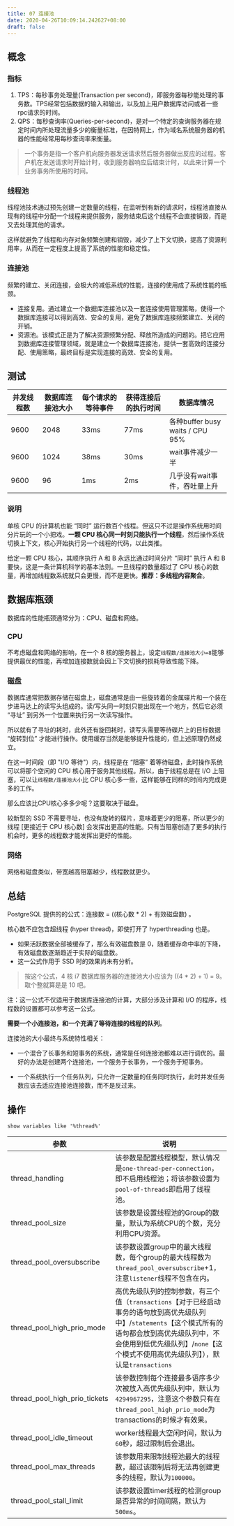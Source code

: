 ```yaml
---
title: 07 连接池
date: 2020-04-26T10:09:14.242627+08:00
draft: false
---
```


## 概念

### 指标

1. TPS：每秒事务处理量(Transaction per second)，即服务器每秒能处理的事务数。TPS经常包括数据的输入和输出，以及加上用户数据库访问或者一些rpc请求的时间。
2. QPS：每秒查询率(Queries-per-second)，是对一个特定的查询服务器在规定时间内所处理流量多少的衡量标准，在因特网上，作为域名系统服务器的机器的性能经常用每秒查询率来衡量。

> 一个事务是指一个客户机向服务器发送请求然后服务器做出反应的过程。客户机在发送请求时开始计时，收到服务器响应后结束计时，以此来计算一个业务事务所使用的时间。

### 线程池

线程池技术通过预先创建一定数量的线程，在监听到有新的请求时，线程池直接从现有的线程中分配一个线程来提供服务，服务结束后这个线程不会直接销毁，而是又去处理其他的请求。

这样就避免了线程和内存对象频繁创建和销毁，减少了上下文切换，提高了资源利用率，从而在一定程度上提高了系统的性能和稳定性。

### 连接池

频繁的建立、关闭连接，会极大的减低系统的性能，连接的使用成了系统性能的瓶颈。

- 连接复用。通过建立一个数据库连接池以及一套连接使用管理策略，使得一个数据库连接可以得到高效、安全的复用，避免了数据库连接频繁建立、关闭的开销。
- 资源池。该模式正是为了解决资源频繁分配、释放所造成的问题的。把它应用到数据库连接管理领域，就是建立一个数据库连接池，提供一套高效的连接分配、使用策略，最终目标是实现连接的高效、安全的复用。

## 测试

|并发线程数|数据库连接池大小|每个请求的等待事件|获得连接后的执行时间|数据库情况|
|---|---|---|---|---|
|9600|2048|33ms|77ms|各种buffer busy waits / CPU 95%|
|9600|1024|38ms|30ms|wait事件减少一半|
|9600|96|1ms|2ms|几乎没有wait事件，吞吐量上升|

### 说明

单核 CPU 的计算机也能 “同时” 运行数百个线程。但这只不过是操作系统用时间分片玩的一个小把戏。**一颗 CPU 核心同一时刻只能执行一个线程**，然后操作系统切换上下文，核心开始执行另一个线程的代码，以此类推。

给定一颗 CPU 核心，其顺序执行 A 和 B 永远比通过时间分片 “同时” 执行 A 和 B 要快，这是一条计算机科学的基本法则。一旦线程的数量超过了 CPU 核心的数量，再增加线程数系统就只会更慢，而不是更快。**推荐：多线程内容聚合**。

## 数据库瓶颈

数据库的性能瓶颈通常分为：CPU、磁盘和网络。

### CPU

不考虑磁盘和网络的影响，在一个 8 核的服务器上，设定`线程数/连接池大小=8`能够提供最优的性能，再增加连接数就会因上下文切换的损耗导致性能下降。

### 磁盘

数据库通常把数据存储在磁盘上，磁盘通常是由一些旋转着的金属碟片和一个装在步进马达上的读写头组成的。读/写头同一时刻只能出现在一个地方，然后它必须 “寻址” 到另外一个位置来执行另一次读写操作。

所以就有了寻址的耗时，此外还有旋回耗时，读写头需要等待碟片上的目标数据 “旋转到位” 才能进行操作。使用缓存当然是能够提升性能的，但上述原理仍然成立。

在这一时间段（即 "I/O 等待"）内，线程是在 “阻塞” 着等待磁盘，此时操作系统可以将那个空闲的 CPU 核心用于服务其他线程。所以，由于线程总是在 I/O 上阻塞，可以让`线程数/连接池大小`比 CPU 核心多一些，这样能够在同样的时间内完成更多的工作。

那么应该比CPU核心多多少呢？这要取决于磁盘。

较新型的 SSD 不需要寻址，也没有旋转的碟片，意味着更少的阻塞，所以更少的线程 [更接近于 CPU 核心数] 会发挥出更高的性能。只有当阻塞创造了更多的执行机会时，更多的线程数才能发挥出更好的性能。

### 网络

网络和磁盘类似，带宽越高阻塞越少，线程数就更少。

## 总结

PostgreSQL 提供的的公式：连接数 = ((核心数 * 2) + 有效磁盘数) 。

核心数不应包含超线程 (hyper thread)，即使打开了 hyperthreading 也是。

- 如果活跃数据全部被缓存了，那么有效磁盘数是 0，随着缓存命中率的下降，有效磁盘数逐渐趋近于实际的磁盘数。
- 这一公式作用于 SSD 时的效果尚未有分析。

> 按这个公式，4 核 i7 数据库服务器的连接池大小应该为 ((4 * 2) + 1) = 9。取个整就算是是 10 吧。

注：这一公式不仅适用于数据库连接池的计算，大部分涉及计算和 I/O 的程序，线程数的设置都可以参考这一公式。

**需要一个小连接池，和一个充满了等待连接的线程的队列**。

连接池的大小最终与系统特性相关：

- 一个混合了长事务和短事务的系统，通常是任何连接池都难以进行调优的。最好的办法是创建两个连接池，一个服务于长事务，一个服务于短事务。

- 一个系统执行一个任务队列，只允许一定数量的任务同时执行，此时并发任务数应该去适应连接池连接数，而不是反过来。

## 操作

```mysql
show variables like '%thread%'
```

|参数|说明|
|---|---|
|thread_handling|该参数是配置线程模型，默认情况是`one-thread-per-connection`，即不启用线程池；将该参数设置为`pool-of-threads`即启用了线程池。|
|thread_pool_size|该参数是设置线程池的Group的数量，默认为系统CPU的个数，充分利用CPU资源。|
|thread_pool_oversubscribe|该参数设置group中的最大线程数，每个group的最大线程数为`thread_pool_oversubscribe`+1，注意`listener`线程不包含在内。|
|thread_pool_high_prio_mode|高优先级队列的控制参数，有三个值（`transactions`【对于已经启动事务的语句放到高优先级队列中】/`statements`【这个模式所有的语句都会放到高优先级队列中，不会使用到低优先级队列】/`none`【这个模式不使用高优先级队列】），默认是`transactions`|
|thread_pool_high_prio_tickets|该参数控制每个连接最多语序多少次被放入高优先级队列中，默认为`4294967295`，注意这个参数只有在`thread_pool_high_prio_mode`为transactions的时候才有效果。|
|thread_pool_idle_timeout|worker线程最大空闲时间，默认为`60`秒，超过限制后会退出。|
|thread_pool_max_threads|该参数用来限制线程池最大的线程数，超过该限制后将无法再创建更多的线程，默认为`100000`。|
|thread_pool_stall_limit|该参数设置timer线程的检测group是否异常的时间间隔，默认为`500ms`。|
